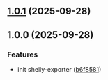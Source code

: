 ## [1.0.1](https://github.com/yggdrion/shelly-exporter/compare/v1.0.0...v1.0.1) (2025-09-28)

## 1.0.0 (2025-09-28)

### Features

* init shelly-exporter ([b6f8581](https://github.com/yggdrion/shelly-exporter/commit/b6f8581d7f2d5f254768df0794ec77fdf23c59c4))
